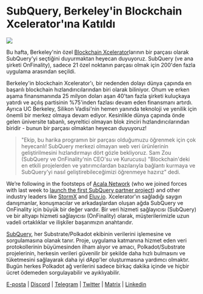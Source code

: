 # SubQuery, Berkeley'in Blockchain Xcelerator'ına Katıldı

![](https://miro.medium.com/max/1400/0*gYUy-1COtbpLV1X1)

Bu hafta, Berkeley'nin özel [Blockchain Xcelerator](https://www.xcelerator.berkeley.edu/)larının bir parçası olarak SubQuery'yi seçtiğini duyurmaktan heyecan duyuyoruz. SubQuery (ve ana şirketi OnFinality), sadece 21 özel noktanın parçası olmak için 200'den fazla uygulama arasından seçildi.

Berkeley'in blockchain Xcelerator'ı, bir nedenden dolayı dünya çapında en başarılı blockchain hızlandırıcılarından biri olarak biliniyor. Ohum ve erken aşama finansmanında 25 milyon doları aşan 40'tan fazla şirketi kuluçkaya yatırdı ve açılış partisinin %75'inden fazlası devam eden finansmanı artırdı. Ayrıca UC Berkeley, Silikon Vadisi'nin hemen yanında teknoloji ve yenilik için önemli bir merkez olmaya devam ediyor. Kesinlikle dünya çapında önde gelen üniversite tabanlı, seyreltici olmayan blok zinciri hızlandırıcılarından biridir - bunun bir parçası olmaktan heyecan duyuyoruz!

> "Ekip, bu harika programın bir parçası olduğumuzu öğrenmek için çok heyecanlı! SubQuery merkezi olmayan web veri ürünlerinin geliştirilmesini hızlandırmayı dört gözle bekliyoruz. Sam Zou (SubQuery ve OnFinality'nin CEO'su ve Kurucusu) "Blockchain'deki en etkili projelerden ve yatırımcılardan bazılarıyla bağlantı kurmaya ve SubQuery'yi nasıl geliştirebileceğimizi öğrenmeye hazırız” dedi.

We’re following in the footsteps of [Acala Network](https://acala.network) (who we joined forces with last week to [launch the first SubQuery partner project](../customer_announcements/20210316-SubQuery-Integrates-Acala-to-Aggregate-and-Serve-DeFi-Data-to-Polkadot-and-Kusama-Builders.md)) and other industry leaders like [StormX](https://stormx.io) and [Eluv.io](https://eluv.io). Xcelerator'ın sağladığı saygın danışmanlar, konuşmacılar ve arkadaşlardan oluşan ağda SubQuery ve OnFinality için büyük bir değer vardır. Bir veri hizmeti sağlayıcısı (SubQuery) ve bir altyapı hizmeti sağlayıcısı (OnFinality) olarak, müşterilerimizle uzun vadeli ortaklıklar ve ilişkiler başarımızın anahtarıdır.

[SubQuery](https://www.subquery.network/), her Substrate/Polkadot ekibinin verilerini işlemesine ve sorgulamasına olanak tanır. Proje, uygulama katmanına hizmet eden veri protokollerinin büyümesinden ilham alıyor ve amacı, Polkadot/Substrate projelerinin, herkesin verileri güvenilir bir şekilde daha hızlı bulmasını ve tüketmesini sağlayarak daha iyi dApp'ler oluşturmasına yardımcı olmaktır. Bugün herkes Polkadot ağ verilerini sadece birkaç dakika içinde ve hiçbir ücret ödemeden sorgulayabilir ve ayıklıyabilir.

[E-posta](mailto:hello@subquery.network) | [Discord](https://discord.com/invite/78zg8aBSMG) | [Telegram](https://t.me/subquerynetwork) | [Twitter](https://twitter.com/subquerynetwork) | [Matrix](https://matrix.to/#/#subquery:matrix.org) | [Linkedin](https://www.linkedin.com/company/subquery)
